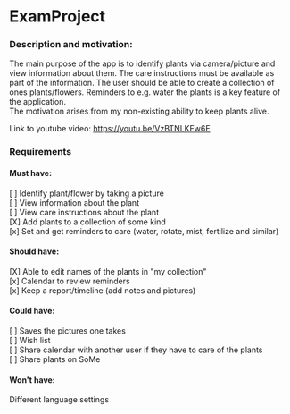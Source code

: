 # ExamProject
### Description and motivation:
The main purpose of the app is to identify plants via camera/picture and view information about them. 
The care instructions must be available as part of the information. 
The user should be able to create a collection of ones plants/flowers.
Reminders to e.g. water the plants is a key feature of the application.   
The motivation arises from my non-existing ability to keep plants alive. 

Link to youtube video:
https://youtu.be/VzBTNLKFw6E


### Requirements
#### Must have:
[ ] Identify plant/flower by taking a picture\
[ ] View information about the plant    
[ ] View care instructions about the plant  
[X] Add plants to a collection of some kind    
[x] Set and get reminders to care (water, rotate, mist, fertilize and similar)

#### Should have:
[X] Able to edit names of the plants in "my collection"\
[x] Calendar to review reminders\
[x] Keep a report/timeline (add notes and pictures) 

#### Could have:
[ ] Saves the pictures one takes\
[ ] Wish list\
[ ] Share calendar with another user if they have to care of the plants\
[ ] Share plants on SoMe

#### Won't have:
Different language settings 
